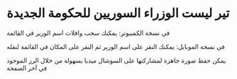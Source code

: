 # تير ليست الوزراء السوريين للحكومة الجديدة

في نسخة الكمبيوتر: يمكنك سحب وافلات اسم الوزير في القائمة

في نسخة الموبايل: يمكنك النقر على اسم الوزير ثم النقر على المكان في القائمة لنقله

يمكن حفظ صورة جاهزة لمشاركتها على السوشال ميديا بسهولة من خلال الرز الموجود في آخر الصفحة